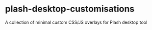 # plash-desktop-customisations
A collection of minimal custom CSS/JS overlays for Plash desktop tool
